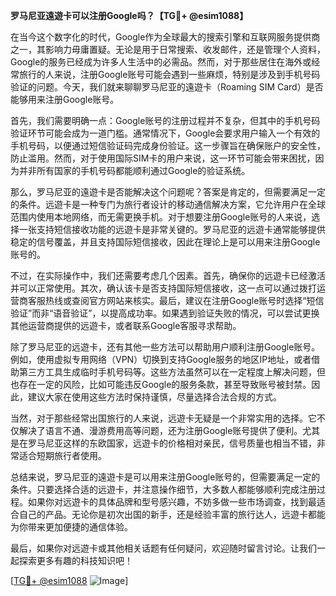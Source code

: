 **罗马尼亚遠遊卡可以注册Google吗？【TG💪+ @esim1088】**

在当今这个数字化的时代，Google作为全球最大的搜索引擎和互联网服务提供商之一，其影响力毋庸置疑。无论是用于日常搜索、收发邮件，还是管理个人资料，Google的服务已经成为许多人生活中的必需品。然而，对于那些居住在海外或经常旅行的人来说，注册Google账号可能会遇到一些麻烦，特别是涉及到手机号码验证的问题。今天，我们就来聊聊罗马尼亚的遠遊卡（Roaming SIM Card）是否能够用来注册Google账号。

首先，我们需要明确一点：Google账号的注册过程并不复杂，但其中的手机号码验证环节可能会成为一道门槛。通常情况下，Google会要求用户输入一个有效的手机号码，以便通过短信验证码完成身份验证。这一步骤旨在确保账户的安全性，防止滥用。然而，对于使用国际SIM卡的用户来说，这一环节可能会带来困扰，因为并非所有国家的手机号码都能顺利通过Google的验证系统。

那么，罗马尼亚的遠遊卡是否能解决这个问题呢？答案是肯定的，但需要满足一定的条件。远遊卡是一种专门为旅行者设计的移动通信解决方案，它允许用户在全球范围内使用本地网络，而无需更换手机。对于想要注册Google账号的人来说，选择一张支持短信接收功能的远遊卡是非常关键的。罗马尼亚的远遊卡通常能够提供稳定的信号覆盖，并且支持国际短信接收，因此在理论上是可以用来注册Google账号的。

不过，在实际操作中，我们还需要考虑几个因素。首先，确保你的远遊卡已经激活并可以正常使用。其次，确认该卡是否支持国际短信接收，这一点可以通过拨打运营商客服热线或查阅官方网站来核实。最后，建议在注册Google账号时选择“短信验证”而非“语音验证”，以提高成功率。如果遇到验证失败的情况，可以尝试更换其他运营商提供的远遊卡，或者联系Google客服寻求帮助。

除了罗马尼亚的远遊卡，还有其他一些方法可以帮助用户顺利注册Google账号。例如，使用虚拟专用网络（VPN）切换到支持Google服务的地区IP地址，或者借助第三方工具生成临时手机号码等。这些方法虽然可以在一定程度上解决问题，但也存在一定的风险，比如可能违反Google的服务条款，甚至导致账号被封禁。因此，建议大家在使用这些方法时保持谨慎，尽量选择合法合规的方式。

当然，对于那些经常出国旅行的人来说，远遊卡无疑是一个非常实用的选择。它不仅解决了语言不通、漫游费用高等问题，还为注册Google账号提供了便利。尤其是在罗马尼亚这样的东欧国家，远遊卡的价格相对亲民，信号质量也相当不错，非常适合短期旅行者使用。

总结来说，罗马尼亚的遠遊卡是可以用来注册Google账号的，但需要满足一定的条件。只要选择合适的远遊卡，并注意操作细节，大多数人都能够顺利完成注册过程。如果你对远遊卡的具体品牌和型号感兴趣，不妨多做一些市场调查，找到最适合自己的产品。无论你是初次出国的新手，还是经验丰富的旅行达人，远遊卡都能为你带来更加便捷的通信体验。

最后，如果你对远遊卡或其他相关话题有任何疑问，欢迎随时留言讨论。让我们一起探索更多有趣的科技知识吧！

[[TG💪+ @esim1088](https://t.me/s/esim1088) ![Image](https://i.postimg.cc/4NQfJmqS/Snipaste-2025-05-13-00-14-12.png)]